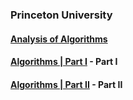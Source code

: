 ### Princeton University

#### [Analysis of Algorithms](https://www.coursera.org/programs/plan-bronce-2024-24k-msv68/learn/analysis-of-algorithms)

#### [Algorithms | Part I](https://www.coursera.org/learn/algorithms-part1) - Part I

#### [Algorithms | Part II](https://www.coursera.org/learn/algorithms-part2) - Part II
